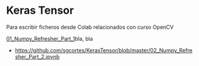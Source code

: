 # Keras Tensor
Para escribir ficheros desde Colab relacionados con curso OpenCV

[01_Numpy_Refresher_Part_1]([linkurl](https://github.com/sgcortes/KerasTensor/blob/master/01_Numpy_Refresher_Part_1.ipynb))bla, bla
+ https://github.com/sgcortes/KerasTensor/blob/master/02_Numpy_Refresher_Part_2.ipynb
